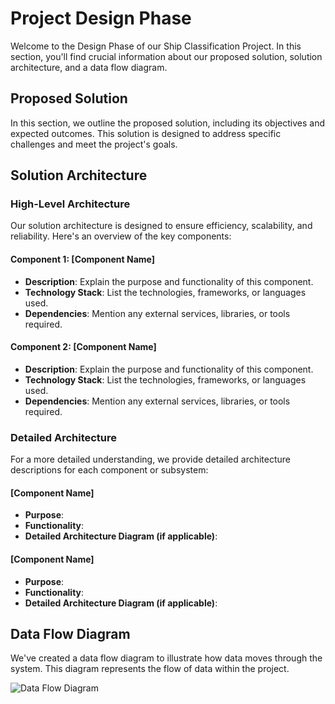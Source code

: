 # Project Design Phase

Welcome to the Design Phase of our Ship Classification Project. In this section, you'll find crucial information about our proposed solution, solution architecture, and a data flow diagram.

## Proposed Solution

In this section, we outline the proposed solution, including its objectives and expected outcomes. This solution is designed to address specific challenges and meet the project's goals.

## Solution Architecture

### High-Level Architecture

Our solution architecture is designed to ensure efficiency, scalability, and reliability. Here's an overview of the key components:

#### Component 1: [Component Name]
- **Description**: Explain the purpose and functionality of this component.
- **Technology Stack**: List the technologies, frameworks, or languages used.
- **Dependencies**: Mention any external services, libraries, or tools required.

#### Component 2: [Component Name]
- **Description**: Explain the purpose and functionality of this component.
- **Technology Stack**: List the technologies, frameworks, or languages used.
- **Dependencies**: Mention any external services, libraries, or tools required.

### Detailed Architecture

For a more detailed understanding, we provide detailed architecture descriptions for each component or subsystem:

#### [Component Name]

- **Purpose**: 
- **Functionality**:
- **Detailed Architecture Diagram (if applicable)**:

#### [Component Name]

- **Purpose**: 
- **Functionality**:
- **Detailed Architecture Diagram (if applicable)**:

## Data Flow Diagram

We've created a data flow diagram to illustrate how data moves through the system. This diagram represents the flow of data within the project.

![Data Flow Diagram](link-to-diagram.png)

